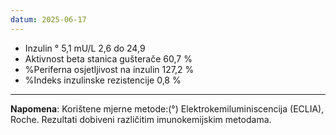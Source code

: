 ```yaml
---
datum: 2025-06-17
---
```


- Inzulin ° 5,1 mU/L 2,6 do 24,9
- Aktivnost beta stanica gušterače 60,7 %
- %Periferna osjetljivost na inzulin 127,2 %
- %Indeks inzulinske rezistencije 0,8 %
___

**Napomena**: Korištene mjerne metode:(°) Elektrokemiluminiscencija (ECLIA), Roche. Rezultati dobiveni različitim imunokemijskim metodama.